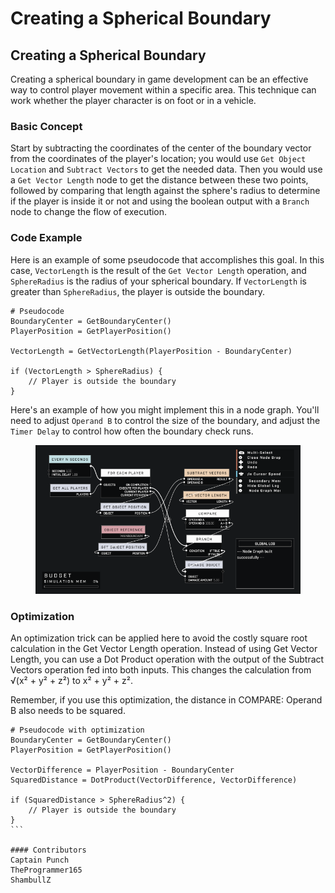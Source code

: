 # Creating a Spherical Boundary

## Creating a Spherical Boundary

Creating a spherical boundary in game development can be an effective way to control player movement within a specific area. This technique can work whether the player character is on foot or in a vehicle.

### Basic Concept

Start by subtracting the coordinates of the center of the boundary vector from the coordinates of the player's location; you would use `Get Object Location` and `Subtract Vectors` to get the needed data. Then you would use a `Get Vector Length` node to get the distance between these two points, followed by comparing that length against the sphere's radius to determine if the player is inside it or not and using the boolean output with a `Branch` node to change the flow of execution.

### Code Example

Here is an example of some pseudocode that accomplishes this goal. In this case, `VectorLength` is the result of the `Get Vector Length` operation, and `SphereRadius` is the radius of your spherical boundary. If `VectorLength` is greater than `SphereRadius`, the player is outside the boundary.

```
# Pseudocode
BoundaryCenter = GetBoundaryCenter()
PlayerPosition = GetPlayerPosition()

VectorLength = GetVectorLength(PlayerPosition - BoundaryCenter)

if (VectorLength > SphereRadius) {
    // Player is outside the boundary
}
```

Here's an example of how you might implement this in a node graph. You'll need to adjust `Operand B` to control the size of the boundary, and adjust the `Timer Delay` to control how often the boundary check runs.

<figure><img src="../../../.gitbook/assets/spherical-boundary.png" alt=""><figcaption></figcaption></figure>

### Optimization

An optimization trick can be applied here to avoid the costly square root calculation in the Get Vector Length operation. Instead of using Get Vector Length, you can use a Dot Product operation with the output of the Subtract Vectors operation fed into both inputs. This changes the calculation from √(x² + y² + z²) to x² + y² + z².

Remember, if you use this optimization, the distance in COMPARE: Operand B also needs to be squared.

````
# Pseudocode with optimization
BoundaryCenter = GetBoundaryCenter()
PlayerPosition = GetPlayerPosition()

VectorDifference = PlayerPosition - BoundaryCenter
SquaredDistance = DotProduct(VectorDifference, VectorDifference)

if (SquaredDistance > SphereRadius^2) {
    // Player is outside the boundary
}
```

#### Contributors
Captain Punch
TheProgrammer165
ShambullZ
````
